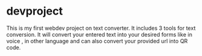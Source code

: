 # devproject
This is my first webdev project on text converter.
It includes 3 tools for text conversion.
It will convert your entered text into your desired forms like in voice , in other language and can also convert your provided url into QR code.
